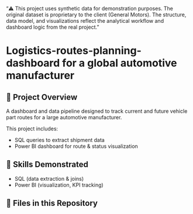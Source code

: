 “⚠️ This project uses synthetic data for demonstration purposes. The original dataset is proprietary to the client (General Motors). The structure, data model, and visualizations reflect the analytical workflow and dashboard logic from the real project.”


# Logistics-routes-planning-dashboard for a global automotive manufacturer
## 🔹 Project Overview
A dashboard and data pipeline designed to track current and future vehicle part routes for a large automotive manufacturer.

This project includes:
- SQL queries to extract shipment data
- Power BI dashboard for route & status visualization

## 🔹 Skills Demonstrated
- SQL (data extraction & joins)
- Power BI (visualization, KPI tracking)

## 🔹 Files in this Repository
